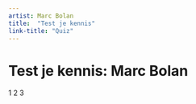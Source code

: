 ```yaml
---
artist: Marc Bolan
title:  "Test je kennis"
link-title: "Quiz"
---
```


# Test je kennis: Marc Bolan

1 2 3
